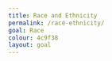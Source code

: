 ```yaml
---
title: Race and Ethnicity
permalink: /race-ethnicity/
goal: Race
colour: 4c9f38
layout: goal
--- 
```

